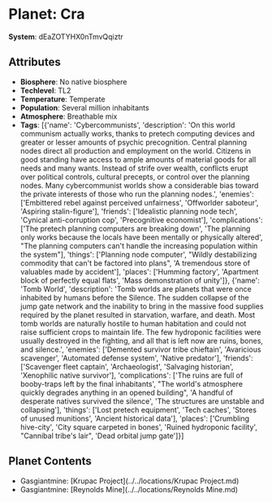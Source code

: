 # Planet: Cra

**System**: dEaZOTYHX0nTmvQqiztr

## Attributes
- **Biosphere**: No native biosphere
- **Techlevel**: TL2
- **Temperature**: Temperate
- **Population**: Several million inhabitants
- **Atmosphere**: Breathable mix
- **Tags**: [{'name': 'Cybercommunists', 'description': 'On this world communism actually works, thanks to pretech computing devices and greater or lesser amounts of psychic precognition. Central planning nodes direct all production and employment on the world. Citizens in good standing have access to ample amounts of material goods for all needs and many wants. Instead of strife over wealth, conflicts erupt over political controls, cultural precepts, or control over the planning nodes. Many cybercommunist worlds show a considerable bias toward the private interests of those who run the planning nodes.', 'enemies': ['Embittered rebel against perceived unfairness', 'Offworlder saboteur', 'Aspiring stalin-figure'], 'friends': ['Idealistic planning node tech', 'Cynical anti-corruption cop', 'Precognitive economist'], 'complications': ['The pretech planning computers are breaking down', 'The planning only works because the locals have been mentally or physically altered', "The planning computers can't handle the increasing population within the system"], 'things': ['Planning node computer', "Wildly destabilizing commodity that can't be factored into plans", 'A tremendous store of valuables made by accident'], 'places': ['Humming factory', 'Apartment block of perfectly equal flats', 'Mass demonstration of unity']}, {'name': 'Tomb World', 'description': 'Tomb worlds are planets that were once inhabited by humans before the Silence. The sudden collapse of the jump gate network and the inability to bring in the massive food supplies required by the planet resulted in starvation, warfare, and death. Most tomb worlds are naturally hostile to human habitation and could not raise sufficient crops to maintain life. The few hydroponic facilities were usually destroyed in the fighting, and all that is left now are ruins, bones, and silence.', 'enemies': ['Demented survivor tribe chieftain', 'Avaricious scavenger', 'Automated defense system', 'Native predator'], 'friends': ['Scavenger fleet captain', 'Archaeologist', 'Salvaging historian', 'Xenophilic native survivor'], 'complications': ['The ruins are full of booby-traps left by the final inhabitants', "The world's atmosphere quickly degrades anything in an opened building", 'A handful of desperate natives survived the silence', 'The structures are unstable and collapsing'], 'things': ['Lost pretech equipment', 'Tech caches', 'Stores of unused munitions', 'Ancient historical data'], 'places': ['Crumbling hive-city', 'City square carpeted in bones', 'Ruined hydroponic facility', "Cannibal tribe's lair", 'Dead orbital jump gate']}]

## Planet Contents
- Gasgiantmine: [Krupac Project](../../locations/Krupac Project.md)
- Gasgiantmine: [Reynolds Mine](../../locations/Reynolds Mine.md)

